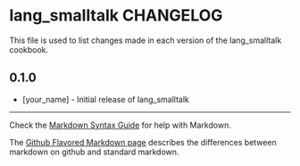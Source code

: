 lang_smalltalk CHANGELOG
========================

This file is used to list changes made in each version of the lang_smalltalk cookbook.

0.1.0
-----
- [your_name] - Initial release of lang_smalltalk

- - -
Check the [Markdown Syntax Guide](http://daringfireball.net/projects/markdown/syntax) for help with Markdown.

The [Github Flavored Markdown page](http://github.github.com/github-flavored-markdown/) describes the differences between markdown on github and standard markdown.
